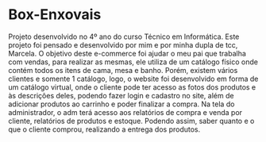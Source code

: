 # Box-Enxovais
Projeto desenvolvido no 4º ano do curso Técnico em Informática.
Este projeto foi pensado e desenvolvido por mim e por minha dupla de tcc, Marcela. O objetivo deste e-commerce foi ajudar o meu pai que trabalha com vendas, para realizar as mesmas, ele utiliza de um catálogo físico onde contém todos os itens de cama, mesa e banho. Porém, existem vários clientes e somente 1 catálogo, logo, o website foi desenvolvido em forma de um catálogo virtual, onde o cliente pode ter acesso as fotos dos produtos e às descrições deles, podendo fazer login e cadastro no site, além de adicionar produtos ao carrinho e poder finalizar a compra. 
Na tela do administrador, o adm terá acesso aos relatórios de compra e venda por cliente, relatórios de produtos e estoque. Podendo assim, saber quanto e o que o cliente comprou, realizando a entrega dos produtos.
